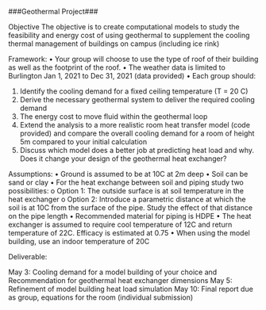 ###Geothermal Project###

Objective
The objective is to create computational models to study the feasibility and energy cost of using geothermal to supplement the cooling thermal management of buildings on campus (including ice rink)

Framework:
•	Your group will choose to use the type of roof of their building as well as the footprint of the roof. 
•	The weather data is limited to Burlington Jan 1, 2021 to Dec 31, 2021 (data provided)
•	Each group should:
1.	Identify the cooling demand for a fixed ceiling temperature (T = 20 C)
2.	Derive the necessary geothermal system to deliver the required cooling demand
3.	The energy cost to move fluid within the geothermal loop
4.	Extend the analysis to a more realistic room heat transfer model (code provided) and compare the overall cooling demand for a room of height 5m compared to your initial calculation
5.	Discuss which model does a better job at predicting heat load and why. Does it change your design of the geothermal heat exchanger?


 Assumptions:
•	Ground is assumed to be at 10C at 2m deep
•	Soil can be sand or clay
•	For the heat exchange between soil and piping study two possibilities: 
o	Option 1: The outside surface is at soil temperature in the heat exchanger
o	Option 2: Introduce a parametric distance at which the soil is at 10C from the surface of the pipe. Study the effect of that distance on the pipe length
•	Recommended material for piping is HDPE
•	The heat exchanger is assumed to require cool temperature of 12C and return temperature of 22C. Efficacy is estimated at 0.75
•	When using the model building, use an indoor temperature of 20C

Deliverable:

May 3: Cooling demand for a model building of your choice and Recommendation for geothermal heat exchanger dimensions
May 5: Refinement of model building heat load simulation
May 10: Final report due as group, equations  for the room (individual submission)
